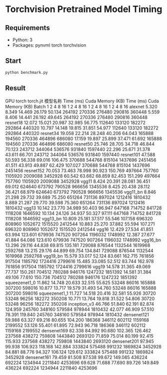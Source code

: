 # Torchvision Pretrained Model Timing
## Requirements
* Python: 3
* Packages: pynvml torch torchvision

## Start
``` bash
python benchmark.py
```
## Result
GPU	torch	torch.jit
模型名称	Time (ms)	Cuda Memory (KB)	Time (ms)	Cuda Memory (KB)
Batch	1	2	4	8	16	1	2	4	8	16	1	2	4	8	16	1	2	4	8	16
alexnet	5.320	8.349	14.469	26.179	50.134	264192	270336	276480	290816	360448	5.559	8.406	14.441	26.192	49.645	264192	270336	276480	290816	360448
resnet18	12.072	15.021	20.987	32.985	56.775	112640	133120	182272	292864	440320	10.797	14.148	19.815	31.851	54.977	112640	133120	182272	292864	440320
resnet34	19.058	22.214	28.248	40.206	64.043	165888	194560	270336	464896	686080	17.159	19.897	25.899	37.471	61.692	165888	194560	270336	464896	686080
resnet50	25.746	28.705	34.718	46.844	70.123	243712	344064	536576	931840	1597440	22.296	25.671	31.378	43.611	66.701	243712	344064	536576	931840	1597440
resnet101	47.588	50.593	56.338	69.016	106.475	370688	544768	815104	1437696	2451456	41.511	43.913	49.887	62.429	107.027	370688	544768	815104	1437696	2451456
resnet152	70.053	73.463	78.998	90.923	150.769	497664	757760	1105920	2009088	3452928	60.542	63.682	68.859	82.453	151.299	497664	757760	1105920	2009088	3452928
vgg11	8.424	20.391	28.081	36.451	69.012	624640	673792	790528	966656	1345536	8.425	20.438	28.112	36.421	68.979	624640	673792	790528	966656	1345536
vgg11_bn	8.846	21.298	29.732	39.689	75.250	651264	731136	897024	1212416	1810432	8.889	21.287	29.770	39.598	75.360	651264	731136	897024	1212416	1810432
vgg13	10.142	23.770	34.989	50.403	96.947	647168	714752	841728	1118208	1646592	10.134	24.126	34.937	50.327	97.111	647168	714752	841728	1118208	1646592
vgg13_bn	10.809	25.181	37.517	55.546	107.158	696320	808960	1052672	1515520	2412544	10.883	25.270	37.882	55.594	107.271	696320	808960	1052672	1515520	2412544
vgg16	12.429	27.534	41.851	63.994	123.601	679936	747520	907264	1196032	1748992	12.387	27.677	41.884	64.086	123.610	679936	747520	907264	1196032	1748992
vgg16_bn	13.296	29.116	44.838	69.815	135.181	729088	876544	1132544	1619968	2592768	13.215	29.176	44.899	69.754	134.841	729088	876544	1132544	1619968	2592768
vgg19_bn	15.579	33.017	52.124	83.661	162.715	761856	917504	1185792	1724416	2799616	15.485	33.085	52.512	83.744	162.978	761856	917504	1185792	1724416	2799616
vgg19	14.578	31.365	49.069	77.737	150.261	704512	780288	946176	1247232	1851392	14.581	31.384	49.106	77.610	150.736	704512	780288	946176	1247232	1851392
squeezenet1_0	11.862	14.748	20.633	32.515	55.625	53248	86016	165888	307200	598016	10.877	13.717	19.579	31.493	54.760	53248	86016	165888	307200	598016
squeezenet1_1	11.727	14.518	20.416	32.581	55.926	30720	53248	96256	182272	350208	10.771	13.764	19.818	31.522	54.806	30720	53248	96256	182272	350208
inception_v3	46.766	51.840	62.191	82.874	124.959	245760	348160	579584	978944	1810432	42.077	46.909	57.510	78.391	119.840	245760	348160	579584	978944	1810432
densenet121	59.988	63.327	69.216	80.655	104.200	186368	346112	602112	1159168	2199552	53.126	55.401	61.895	72.943	96.718	186368	346112	602112	1159168	2199552
densenet169	82.338	84.992	90.680	102.365	126.462	237568	438272	759808	1443840	2693120	71.859	75.014	80.199	92.415	115.933	237568	438272	759808	1443840	2693120
densenet201	97.945	99.938	106.923	118.168	142.884	333824	575488	991232	1869824	3452928	84.881	88.776	94.327	106.124	129.612	333824	575488	991232	1869824	3452928
densenet161	79.459	81.508	87.538	99.672	149.085	436224	692224	1234944	2211840	4253696	69.628	71.688	77.690	89.726	149.849	436224	692224	1234944	2211840	4253696
